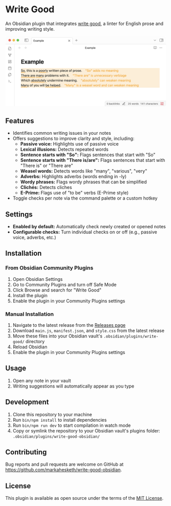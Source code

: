 # Write Good

An Obsidian plugin that integrates [write good](https://github.com/btford/write-good), a linter for English prose and improving writing style. 

![Example](example.png)

## Features

- Identifies common writing issues in your notes
- Offers suggestions to improve clarity and style, including:
  - **Passive voice:** Highlights use of passive voice
  - **Lexical illusions:** Detects repeated words
  - **Sentence starts with "So":** Flags sentences that start with "So"
  - **Sentence starts with "There is/are":** Flags sentences that start with "There is" or "There are"
  - **Weasel words:** Detects words like "many", "various", "very"
  - **Adverbs:** Highlights adverbs (words ending in -ly)
  - **Wordy phrases:** Flags wordy phrases that can be simplified
  - **Clichés:** Detects cliches
  - **E-Prime:** Flags use of "to be" verbs (E-Prime style)
- Toggle checks per note via the command palette or a custom hotkey

## Settings

- **Enabled by default:** Automatically check newly created or opened notes
- **Configurable checks:** Turn individual checks on or off (e.g., passive voice, adverbs, etc.)

## Installation

### From Obsidian Community Plugins

1. Open Obsidian Settings
2. Go to Community Plugins and turn off Safe Mode
3. Click Browse and search for "Write Good"
4. Install the plugin
5. Enable the plugin in your Community Plugins settings

### Manual Installation

1. Navigate to the latest release from the [Releases page](https://github.com/markahesketh/write-good-obsidian/releases)
2. Download `main.js`, `manifest.json`, and `style.css` from the latest release
3. Move these files into your Obsidian vault's `.obsidian/plugins/write-good/` directory
4. Reload Obsidian
5. Enable the plugin in your Community Plugins settings

## Usage

1. Open any note in your vault
2. Writing suggestions will automatically appear as you type

## Development

1. Clone this repository to your machine
2. Run `bin/npm install` to install dependencies
3. Run `bin/npm run dev` to start compilation in watch mode
4. Copy or symlink the repository to your Obsidian vault's plugins folder:
   `.obsidian/plugins/write-good-obsidian/`

## Contributing

Bug reports and pull requests are welcome on GitHub at https://github.com/markahesketh/write-good-obsidian.

## License

This plugin is available as open source under the terms of the [MIT License](LICENSE).
